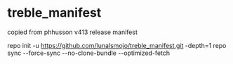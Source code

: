 # treble_manifest
copied from phhusson v413 release manifest

repo init -u https://github.com/lunalsmojo/treble_manifest.git -depth=1
repo sync --force-sync --no-clone-bundle --optimized-fetch
